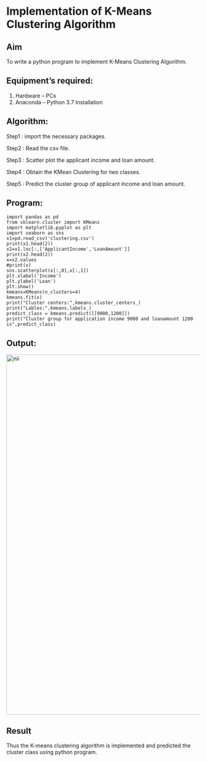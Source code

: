 # Implementation of K-Means Clustering Algorithm
## Aim
To write a python program to implement K-Means Clustering Algorithm.
## Equipment’s required:
1.	Hardware – PCs
2.	Anaconda – Python 3.7 Installation

## Algorithm:

Step1 :
import the necessary packages.

Step2 :
Read the csv file.

Step3 :
Scatter plot the applicant income and loan amount.

Step4 :
Obtain the KMean Clustering for two classes.

Step5 :
Predict the cluster group of applicant income and loan amount.

## Program:
```
import pandas as pd
from sklearn.cluster import KMeans
import matplotlib.pyplot as plt
import seaborn as sns
x1=pd.read_csv('clustering.csv')
print(x1.head(2))
x2=x1.loc[:,['ApplicantIncome','LoanAmount']]
print(x2.head(2))
x=x2.values
#print(x)
sns.scatterplot(x[:,0],x[:,1])
plt.xlabel('Income')
plt.ylabel('Loan')
plt.show()
kmeans=KMeans(n_clusters=4)
kmeans.fit(x)
print("Cluster centers:",kmeans.cluster_centers_)
print("Lables:",kmeans.labels_)
predict_class = kmeans.predict([[9000,1200]])
print("Cluster group for application income 9000 and loanamount 1200 is",predict_class)

```
## Output:

<img width="940" alt="nii" src="https://user-images.githubusercontent.com/94882905/154807731-46c2fbbb-fbb0-4e47-a07d-3e006b149252.png">



## Result
Thus the K-means clustering algorithm is implemented and predicted the cluster class using python program.
